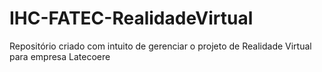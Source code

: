 # IHC-FATEC-RealidadeVirtual
Repositório criado com intuito de gerenciar o projeto de Realidade Virtual para empresa Latecoere
